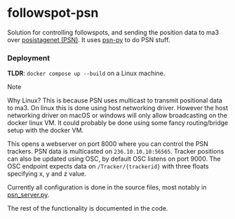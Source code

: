 # followspot-psn

Solution for controlling followspots, and sending the position data to ma3 over
[posistagenet (PSN)](https://posistage.net/). It uses
[psn-py](https://github.com/vyv/psn-py) to do PSN stuff.

### Deployment

**TLDR**: `docker compose up --build` on a Linux machine.

> [!NOTE]
> Why Linux? This is because PSN uses multicast to transmit positional data to
> ma3. On linux this is done using host networking driver. However the host
> networking driver on macOS or windows will only allow broadcasting on the
> docker linux VM. It could probably be done using some fancy routing/bridge
> setup with the docker VM.

This opens a webserver on port 8000 where you can control the PSN trackers. PSN
data is multicasted on `236.10.10.10:56565`. Tracker positions can also be
updated using OSC, by default OSC listens on port 9000. The OSC endpoint expects
data on `/Tracker/{trackerid}` with three floats specifying x, y and z value.

Currently all configuration is done in the source files, most notably in
[psn_server.py](backend/psn_server.py).

The rest of the functionality is documented in the code.
